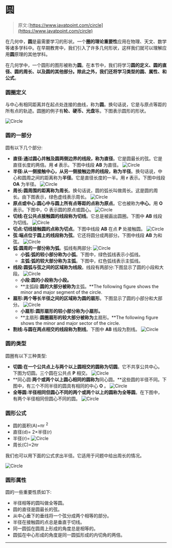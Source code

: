 # 圆

> 原文:[https://www.javatpoint.com/circle](https://www.javatpoint.com/circle)

在几何中，**圆**是最需要学习的形状。一个**圈的理论重要性**应用在物理、天文、数学等诸多学科中。在早期教育中，我们引入了许多几何形状，这样我们就可以理解应用**圆**原理的其他学科。

在几何学中，一个圆形的图形被称为**圆**。在本节中，我们将学习**圆的定义、圆的直径、圆的周长、**以及圆的其他部分。除此之外，我们还将学习**类型的圆、属性、**和**公式**。

### 圆圈定义

与中心有相同距离并在起点处连接的曲线，称为**圆**。换句话说，它是与原点等距的所有点的轨迹。圆圈的例子有**轮、硬币、光盘**等。下图表示圆形的形状。

![Circle](../Images/fb0ae71ab8c1da50cae01dd0eec9e7ea.png)

### 圆的一部分

圆有以下几个部分:

*   **直径:**通过圆心并触及圆两侧边界的线段，称为**直径**。它是圆最长的弦。它是直径长度的两倍。用 **d** 表示。下图中线段 **AB** 为直径。
    ![Circle](../Images/ef70105c77dc8faf0cfc8b87967aea32.png)
*   **半径:**从一侧接触中心，从另一侧接触边界的线段，称为**半径**。换句话说，中心和圆周之间的距离称为**半径**。它是直径长度的一半。用 **r** 表示。下图中线段 **OA** 为半径。
    ![Circle](../Images/90edca910f83edffd197fdf52d03e351.png)
*   **周长:**圆周围的距离称为**周长**。换句话说，圆的弧长叫做周长。这是圆的周长。由下图表示，绿色虚线表示周长。
    ![Circle](../Images/6209cbeffac46a79cbfab436e9d01764.png)
*   **原点或中心:**圆心中与圆上所有点等距的点称为**原点**。它也被称为**中心**。用 **O** 表示。下图中，O 表示圆的原点或圆心。
    ![Circle](../Images/f9adf5a3ae17ba71ed1dc0e601f1658f.png)
*   **切线:**在公共点接触圆的线段称为**切线**。它总是被画出圆圈。下图中 **AB** 线段为切线。
    ![Circle](../Images/c3b3afb82f3f5ed6091e4203b5a34429.png)
*   **切点:**切线接触圆的点称为**切点**。下图中线段 **AB** 在点 **P** 处接触圆。
    ![Circle](../Images/4c6d7fbfb9b5c87152db26cd42d4d78b.png)
*   **弦:**端点位于圆上的线段称为**弦**。它还将圆分成两部分。下图中线段 **AB** 为和弦。
    ![Circle](../Images/a46dda9a9a77260984a67b3afbd23179.png)
*   **弧:**圆周的一部分称为**弧**。弧线有两部分:
    ![Circle](../Images/c423156c4ed86bf5d9d21558877012fa.png)
    *   **小弧:**弧的较小部分称为**小弧**。下图中，绿色弧线表示小弧线。
    *   **主弧:**弧的较大部分称为**主弧**。下图中，红色弧线表示主弧线。
*   **线段:**圆弧与弦之间的区域称为**线段**。线段有两部分:下图显示了圆的小段和大段。
    ![Circle](../Images/f5ce96dfe8a14cc94d7a833e6985568b.png)
    *   **小段:**圆的小段称为**小段。**
    *   **主弧段:**圆的大部分被称为**主弧。**The following figure shows the minor and major segment of the circle.
*   **扇形:**两个等长半径之间的区域称为圆的**扇形**。下图显示了圆的小部分和大部分。
    ![Circle](../Images/61a90c9e5edcc7bef592c809f379067e.png)
    *   **小扇形:**圆形扇形的较小部分称为**小扇形。**
    *   **主扇形:**圆圈扇形的较大部分被称为**主扇形。**The following figure shows the minor and major sector of the circle.
*   **割线:**与圆在两点相交的线段称为**割线**。下图中 **AB** 线段为割线。
    ![Circle](../Images/48f7436e785c03e7bf1438da634f79d7.png)

### 圆的类型

圆圈有以下三种类型:

*   **切圆:**在一个公共点上与两个以上圆相交的圆称为**切圆**。它不共享公共中心。下图为切圆。三个圆在公共点 **P** 相交。
    ![Circle](../Images/953520a5eafeb6cb85049c918e7e1c4b.png)
*   **同心圆:**两个或两个以上圆心相同的圆称为**同心圆。**这些圆的半径不同。下图中，有三个不同半径的圆具有相同的中心 **O** 。
    ![Circle](../Images/a5f5959592dd40973b99ddf2b29d1ceb.png)
*   **全等圆:**半径相同但圆心不同的两个或两个以上的圆称为**全等圆**。在下图中，有两个半径相同但圆心不同的圆。
    ![Circle](../Images/b582f041ce4ad65ae27923f157a6cb1b.png)

### 圆形公式

*   圆的面积(A)=πr <sup>2</sup>
*   直径(d)= 2×半径(r)
*   半径(r)= ![Circle](../Images/e2a188d4428399a0707020f9edcc9cef.png)
*   周长(C)=2πr

我们也可以用下面的公式求出半径。它适用于问题中给出周长的情况。

![Circle](../Images/550cdc780de7adae3d082ea37f995476.png)

### 圆形属性

圆的一些重要性质如下:

*   半径相等的圆叫做全等圆。
*   圆的直径是圆最长的弦。
*   从中心垂下的垂线将一个弦分成两个相等的部分。
*   半径在接触圆的点总是垂直于切线。
*   同一圆弧在圆周上形成的角度总是相等的。
*   圆弧在中心形成的角度是同一圆弧形成的内切角的两倍。

* * *